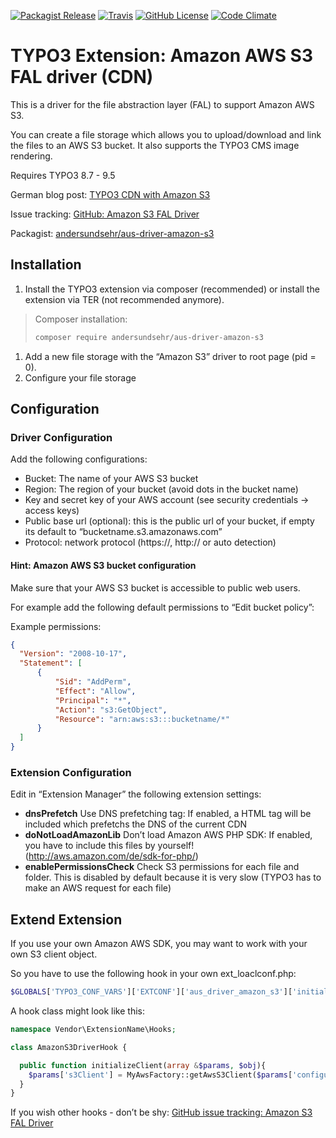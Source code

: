 [![Packagist Release](https://img.shields.io/packagist/v/andersundsehr/aus-driver-amazon-s3.svg?style=flat-square)](https://packagist.org/packages/andersundsehr/aus-driver-amazon-s3)
[![Travis](https://img.shields.io/travis/andersundsehr/aus_driver_amazon_s3.svg?style=flat-square)](https://travis-ci.org/andersundsehr/aus_driver_amazon_s3)
[![GitHub License](https://img.shields.io/github/license/andersundsehr/aus_driver_amazon_s3.svg?style=flat-square)](https://github.com/andersundsehr/aus_driver_amazon_s3/blob/master/LICENSE.txt)
[![Code Climate](https://img.shields.io/codeclimate/github/andersundsehr/aus_driver_amazon_s3.svg?style=flat-square)](https://codeclimate.com/github/andersundsehr/aus_driver_amazon_s3)

# TYPO3 Extension: Amazon AWS S3 FAL driver (CDN)

This is a driver for the file abstraction layer (FAL) to support Amazon AWS S3.

You can create a file storage which allows you to upload/download and link the files to an AWS S3 bucket. It also supports the TYPO3 CMS image rendering.

Requires TYPO3 8.7 - 9.5

German blog post: [TYPO3 CDN with Amazon S3](https://www.andersundsehr.com/blog/technik/typo3-performance-optimierung-durch-cdn)

Issue tracking: [GitHub: Amazon S3 FAL Driver](https://github.com/andersundsehr/aus_driver_amazon_s3/issues)

Packagist: [andersundsehr/aus-driver-amazon-s3](https://packagist.org/packages/andersundsehr/aus-driver-amazon-s3)


## Installation

1.  Install the TYPO3 extension via composer (recommended) or install the extension via TER (not recommended anymore).

> Composer installation:
>
> ```bash
> composer require andersundsehr/aus-driver-amazon-s3
> ```

1.  Add a new file storage with the “Amazon S3” driver to root page (pid = 0).
2.  Configure your file storage

## Configuration

### Driver Configuration

Add the following configurations:

-   Bucket: The name of your AWS S3 bucket
-   Region: The region of your bucket (avoid dots in the bucket name)
-   Key and secret key of your AWS account (see security credentials -&gt; access keys)
-   Public base url (optional): this is the public url of your bucket, if empty its default to “bucketname.s3.amazonaws.com”
-   Protocol: network protocol (https://, http:// or auto detection)

#### Hint: Amazon AWS S3 bucket configuration

Make sure that your AWS S3 bucket is accessible to public web users.

For example add the following default permissions to “Edit bucket policy”:

Example permissions:

```json
{
  "Version": "2008-10-17",
  "Statement": [
      {
          "Sid": "AddPerm",
          "Effect": "Allow",
          "Principal": "*",
          "Action": "s3:GetObject",
          "Resource": "arn:aws:s3:::bucketname/*"
      }
  ]
}
```

### Extension Configuration

Edit in “Extension Manager” the following extension settings:

-   **dnsPrefetch** Use DNS prefetching tag: If enabled, a HTML tag will be included which prefetchs the DNS of the current CDN
-   **doNotLoadAmazonLib** Don’t load Amazon AWS PHP SDK: If enabled, you have to include this files by yourself! (<http://aws.amazon.com/de/sdk-for-php/>)
-   **enablePermissionsCheck** Check S3 permissions for each file and folder. This is disabled by default because it is very slow (TYPO3 has to make an AWS request for each file)

## Extend Extension

If you use your own Amazon AWS SDK, you may want to work with your own S3 client object.

So you have to use the following hook in your own ext\_loaclconf.php:

```php
$GLOBALS['TYPO3_CONF_VARS']['EXTCONF']['aus_driver_amazon_s3']['initializeClient-preProcessing'][] = \Vendor\ExtensionName\Hooks\AmazonS3DriverHook::class . '->initializeClient';
```

A hook class might look like this:

```php
namespace Vendor\ExtensionName\Hooks;

class AmazonS3DriverHook {

  public function initializeClient(array &$params, $obj){
    $params['s3Client'] = MyAwsFactory::getAwsS3Client($params['configuration']);
  }
}
```

If you wish other hooks - don’t be shy: [GitHub issue tracking: Amazon S3 FAL Driver](https://github.com/andersundsehr/aus_driver_amazon_s3/issues)
